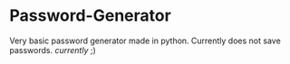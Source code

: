 # Password-Generator
Very basic password generator made in python. Currently does not save passwords. *currently* ;)
